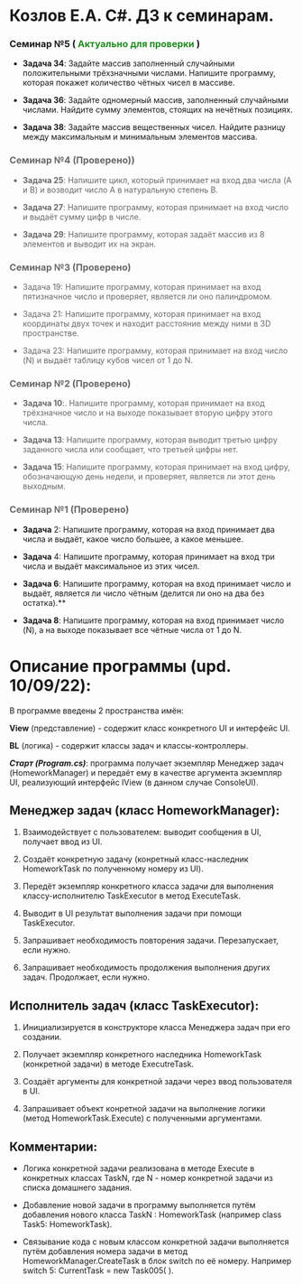 # Козлов Е.А. C#. ДЗ к семинарам.

### Семинар №5 (<span style ="color:#228b22	"> **Актуально для проверки**</span> )

* **Задача 34**: Задайте массив заполненный случайными положительными трёхзначными числами. Напишите программу, которая покажет количество чётных чисел в массиве.

* **Задача 36**: Задайте одномерный массив, заполненный случайными числами. Найдите сумму элементов, стоящих на нечётных позициях.

* **Задача 38**: Задайте массив вещественных чисел. Найдите разницу между максимальным и минимальным элементов массива.


### <span style ="color:#696969	"> **Семинар №4** **(Проверено)**)</span> 


 <span style ="color:#696969"> 

* **Задача 25**: Напишите цикл, который принимает на вход два числа (A и B) и возводит число A в натуральную степень B.

* **Задача 27**: Напишите программу, которая принимает на вход число и выдаёт сумму цифр в числе.

* **Задача 29**: Напишите программу, которая задаёт массив из 8 элементов и выводит их на экран.

### <span style ="color:#696969	"> **Семинар №3 (Проверено)**

* Задача 19: Напишите программу, которая принимает на вход пятизначное число и проверяет, является ли оно палиндромом.

* Задача 21: Напишите программу, которая принимает на вход координаты двух точек и находит расстояние между ними в 3D пространстве.

* Задача 23: Напишите программу, которая принимает на вход число (N) и выдаёт таблицу кубов чисел от 1 до N.
### <span style ="color:#696969	">  **Cеминар №2 (Проверено)**

*  **Задача 10**:.</span>  Напишите программу, которая принимает на вход трёхзначное число и на выходе показывает вторую цифру этого числа.

* **Задача 13**: Напишите программу, которая выводит третью цифру заданного числа или сообщает, что третьей цифры нет.

* **Задача 15**: Напишите программу, которая принимает на вход цифру, обозначающую день недели, и проверяет, является ли этот день выходным.
 </span> 

 ### <span style ="color:#696969">  **Семинар №1 (Проверено)**
 
 * **Задача** 2: Напишите программу, которая на вход принимает два числа и выдаёт, какое число большее, а какое меньшее. 

 * **Задача** 4: Напишите программу, которая принимает на вход три числа и выдаёт максимальное из этих чисел.

 * **Задача 6**: Напишите программу, которая на вход принимает число и выдаёт, является ли число чётным (делится ли оно на два без остатка).** 

 * **Задача 8**: Напишите программу, которая на вход принимает число (N), а на выходе показывает все чётные числа от 1 до N. 
 
 </span>

# Описание программы (upd. 10/09/22):
В программе введены 2 пространства имён: 

**View** (представление) - содержит класс конкретного UI и интерфейс UI.

**BL** (логика) - содержит классы задач и классы-контроллеры.

***Старт (Program.cs)***: программа получает экземпляр Менеджер задач (HomeworkManager) и передаёт ему в качестве аргумента экземпляр UI, реализующий интерфейс IView (в данном случае ConsoleUI).

## Менеджер задач (класс HomeworkManager):

1. Взаимодействует с пользователем: выводит сообщения в UI, получает ввод из UI.

2. Создаёт конкретную задачу (конретный класс-наследник HomeworkTask по полученному номеру из UI).

3. Передёт экземпляр конкретного класса задачи для выполнения классу-исполнителю TaskExecutor в метод ExecuteTask.

4. Выводит в UI результат выполнения задачи при помощи TaskExecutor.

5. Запрашивает необходимость повторения задачи. Перезапускает, если нужно.

6. Запрашивает необходимость продолжения выполнения других задач. Продолжает, если нужно.

## Исполнитель задач (класс TaskExecutor):

1. Инициализируется в конструкторе класса Менеджера задач при его создании.

2. Получает экземпляр конкретного наследника HomeworkTask (конкретной задачи) в методе ExecutreTask.

3. Создаёт аргументы для конкретной задачи через ввод пользователя в UI.

4. Запрашивает объект конретной задачи на выполнение логики (метод HomeworkTask.Execute) с полученными аргументами.


## Комментарии:

* Логика конкретной задачи реализована в методе Execute в конкретных классах TaskN, где N - номер конкретной задачи из списка домашнего задания.

* Добавление новой задачи в программу выполняется путём добавления нового класса TaskN : HomeworkTask (например class Task5: HomeworkTask).

* Связывание кода с новым классом конкретной задачи выполняется путём добавления номера задачи в метод HomeworkManager.CreateTask в блок switch по её номеру.
Например switch 5: CurrentTask = new Task005( ).

